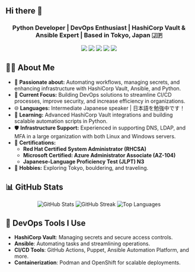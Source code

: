 ## Hi there 👋

<h3 align="center">Python Developer | DevOps Enthusiast | HashiCorp Vault & Ansible Expert | Based in Tokyo, Japan 🇯🇵</h3>

<p align="center">
    <img src="https://img.shields.io/badge/-Python-3776AB?logo=python&logoColor=white&style=for-the-badge" />
    <img src="https://img.shields.io/badge/-HashiCorp%20Vault-623CE4?logo=vault&logoColor=white&style=for-the-badge" />
    <img src="https://img.shields.io/badge/-Ansible-EE0000?logo=ansible&logoColor=white&style=for-the-badge" />
    <img src="https://img.shields.io/badge/-DevOps-0A66C2?logo=devops&logoColor=white&style=for-the-badge" />
    <img src="https://img.shields.io/badge/-OpenShift-EE0000?logo=redhatopenshift&logoColor=white&style=for-the-badge" />
</p>

<!-- About Section -->
## 🧑‍💻 About Me
- 🌟 **Passionate about:** Automating workflows, managing secrets, and enhancing infrastructure with HashiCorp Vault, Ansible, and Python.
- 🎯 **Current Focus:** Building DevOps solutions to streamline CI/CD processes, improve security, and increase efficiency in organizations.
- 🌐 **Languages:** Intermediate Japanese speaker | 日本語を勉強中です！
- 🌱 **Learning:** Advanced HashiCorp Vault integrations and building scalable automation scripts in Python.
- 🛡️ **Infrastructure Support:** Experienced in supporting DNS, LDAP, and MFA in a large organization with both Linux and Windows servers.
- 📜 **Certifications:** 
  - **Red Hat Certified System Administrator (RHCSA)**
  - **Microsoft Certified: Azure Administrator Associate (AZ-104)**
  - **Japanese-Language Proficiency Test (JLPT) N3**
- 🎨 **Hobbies:** Exploring Tokyo, bouldering, and traveling. 

<!-- GitHub Stats -->
## 📊 GitHub Stats
<p align="center">
    <img src="https://github-readme-stats.vercel.app/api?username=tot19&show_icons=true&theme=radical" alt="GitHub Stats" />
    <img src="https://github-readme-streak-stats.herokuapp.com/?user=tot19&theme=radical" alt="GitHub Streak" />
    <img src="https://github-readme-stats.vercel.app/api/top-langs/?username=tot19&layout=compact&theme=radical" alt="Top Languages" />
</p>

<!-- DevOps Tools Section -->
## 🔧 DevOps Tools I Use
- **HashiCorp Vault**: Managing secrets and secure access controls.
- **Ansible**: Automating tasks and streamlining operations.
- **CI/CD Tools**: GitHub Actions, Puppet, Ansible Automation Platform, and more.
- **Containerization**: Podman and OpenShift for scalable deployments.
